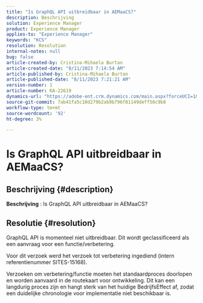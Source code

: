 ```yaml
---
title: "Is GraphQL API uitbreidbaar in AEMaaCS?"
description: Beschrijving
solution: Experience Manager
product: Experience Manager
applies-to: "Experience Manager"
keywords: "KCS"
resolution: Resolution
internal-notes: null
bug: false
article-created-by: Cristina-Mihaela Burtan
article-created-date: "8/11/2023 7:14:54 AM"
article-published-by: Cristina-Mihaela Burtan
article-published-date: "8/11/2023 7:21:21 AM"
version-number: 1
article-number: KA-22619
dynamics-url: "https://adobe-ent.crm.dynamics.com/main.aspx?forceUCI=1&pagetype=entityrecord&etn=knowledgearticle&id=6d5666bf-1638-ee11-bdf4-6045bd006b25"
source-git-commit: 7ab41fa5c10d279b2ab9b796f81149deff50c9b8
workflow-type: tm+mt
source-wordcount: '92'
ht-degree: 3%

---
```


# Is GraphQL API uitbreidbaar in AEMaaCS?

## Beschrijving {#description}


<b>Beschrijving</b> : Is GraphQL API uitbreidbaar in AEMaaCS?


## Resolutie {#resolution}


GraphQL API is momenteel niet uitbreidbaar. Dit wordt geclassificeerd als een aanvraag voor een functie/verbetering.



Voor dit verzoek werd het verzoek tot verbetering ingediend (intern referentienummer SITES-15168).

Verzoeken om verbetering/functie moeten het standaardproces doorlopen en worden aanvaard in de routekaart voor ontwikkeling. Dit kan een langdurig proces zijn en hangt sterk van het huidige BedrijfsEffect af, zodat een duidelijke chronologie voor implementatie niet beschikbaar is.
